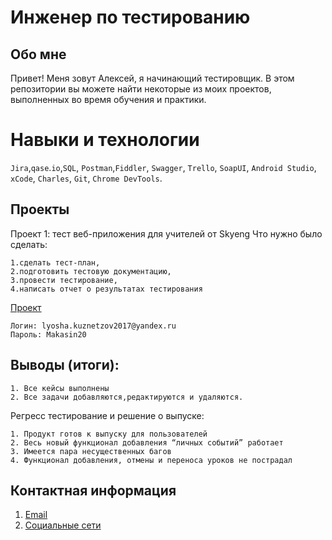 # Инженер по тестированию
## Обо мне
Привет! Меня зовут Алексей, я начинающий тестировщик. 
В этом репозитории вы можете найти некоторые из моих проектов, выполненных во время обучения и практики. 
# Навыки и технологии
`Jira`,`qase`.`io`,`SQL`, `Postman`,`Fiddler`, `Swagger`, `Trello`, 
`SoapUI`, `Android Studio`, `xCode`, `Charles`, `Git`, `Chrome DevTools`.
## Проекты
Проект 1: тест веб-приложения для учителей от Skyeng
Что нужно было сделать:
```
1.сделать тест-план,
2.подготовить тестовую документацию,
3.провести тестирование,
4.написать отчет о результатах тестирования
```
[Проект](https://qa-bug-report-pro.atlassian.net/wiki/spaces/~63c80f60d579d7c68754f4aa/pages/edit-v2/13402113?draftShareId=c50fda65-5b47-4b55-86eb-ee0c0e76a56f)
```
Логин: lyosha.kuznetzov2017@yandex.ru
Пароль: Makasin20
```
## Выводы (итоги):
```
1. Все кейсы выполнены
2. Все задачи добавляются,редактируются и удаляются.
```
Регресс тестирование и решение о выпуске:
```
1. Продукт готов к выпуску для пользователей
2. Весь новый функционал добавления “личных событий” работает
3. Имеется пара несущественных багов
4. Функционал добавления, отмены и переноса уроков не пострадал
```

## Контактная информация

1. [Email](lyosha.kuznetzov2017@yandex.ru)
2. [Социальные сети](https://t.me/Speople_QA)
